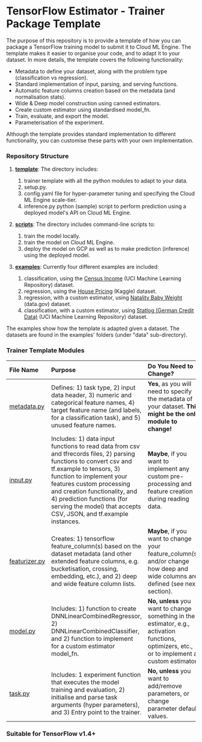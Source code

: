 # TensorFlow Estimator - Trainer Package Template 

The purpose of this repository is to provide a template of how you can package a TensorFlow training model to submit it to Cloud ML Engine. The template makes it easier to organise your code, and to adapt it to your dataset. In more details, the template covers the following functionality:
* Metadata to define your dataset, along with the problem type (classification vs regression).
* Standard implementation of input, parsing, and serving functions.
* Automatic feature columns creation based on the metadata (and normalisation stats).
* Wide & Deep model construction using canned estimators.
* Create custom estimator using standardised model_fn.
* Train, evaluate, and export the model.
* Parameterisation of the experiment.

Although the template provides standard implementation to different functionality, you can customise these parts with your own implementation.


### Repository Structure
1. **[template](https://github.com/GoogleCloudPlatform/cloudml-samples/tree/master/cloudml-template/template)**: The directory includes: 
    1) trainer template with all the python modules to adapt to your data.
    2) setup.py.
    3) config.yaml file for hyper-parameter tuning and specifying the Cloud ML Engine scale-tier.
    4) inference.py python (sample) script to perform prediction using a deployed model's API on Cloud ML Engine.

2. **[scripts](https://github.com/GoogleCloudPlatform/cloudml-samples/tree/master/cloudml-template/scripts)**: The directory includes command-line scripts to:
    1) train the model locally.
    2) train the model on Cloud ML Engine. 
    3) deploy the model on GCP as well as to make prediction (inference) using the deployed model.

3. **[examples](https://github.com/GoogleCloudPlatform/cloudml-samples/tree/master/cloudml-template/examples)**: Currently four different examples are included: 
    1. classification, using the [Census Income](https://archive.ics.uci.edu/ml/datasets/Census+Income) (UCI Machine Learning Repository) dataset. 
    2. regression, using the [House Pricing](https://www.kaggle.com/apratim87/housingdata/data) (Kaggle) dataset.
    3. regression, with a custom estimator, using [Natality Baby Weight](https://catalog.data.gov/dataset?tags=birth-weight) (data.gov) dataset.
    4. classification, with a custom estimator, using [Statlog (German Credit Data)](https://archive.ics.uci.edu/ml/datasets/Statlog+%28German+Credit+Data%29) (UCI Machine Learning Repository) dataset.

The examples show how the template is adapted given a dataset. The datasets are found in the examples' folders (under "data" sub-directory).


### Trainer Template Modules

|File Name| Purpose| Do You Need to Change?
|:---|:---|:---
|[metadata.py](https://github.com/GoogleCloudPlatform/cloudml-samples/blob/master/cloudml-template/template/trainer/metadata.py)|Defines: 1) task type, 2) input data header, 3) numeric and categorical feature names, 4) target feature name (and labels, for a classification task), and 5) unused feature names. | **Yes**, as you will need to specify the metadata of your dataset. **This might be the only module to change!**
|[input.py](https://github.com/GoogleCloudPlatform/cloudml-samples/blob/master/cloudml-template/template/trainer/input.py)| Includes: 1) data input functions to read data from csv and tfrecords files, 2) parsing functions to convert csv and tf.example to tensors, 3) function to implement your features custom  processing and creation functionality, and 4) prediction functions (for serving the model) that accepts CSV, JSON, and tf.example instances. | **Maybe**, if you want to implement any custom pre-processing and feature creation during reading data.
|[featurizer.py](https://github.com/GoogleCloudPlatform/cloudml-samples/blob/master/cloudml-template/template/trainer/featurizer.py)| Creates: 1) tensorflow feature_column(s) based on the dataset metadata (and other extended feature columns, e.g. bucketisation, crossing, embedding, etc.), and 2) deep and wide feature column lists. | **Maybe**, if you want to change your feature_column(s) and/or change how deep and wide columns are defined (see next section). 
|[model.py](https://github.com/GoogleCloudPlatform/cloudml-samples/blob/master/cloudml-template/template/trainer/model.py)|Includes: 1) function to create DNNLinearCombinedRegressor, 2) DNNLinearCombinedClassifier, and 2) function to implement for a custom estimator model_fn.|**No, unless** you want to change something in the estimator, e.g., activation functions, optimizers, etc., or to implement a custom estimator. 
|[task.py](https://github.com/GoogleCloudPlatform/cloudml-samples/blob/master/cloudml-template/template/trainer/task.py) |Includes: 1 experiment function that executes the model training and evaluation, 2) initialise and parse task arguments (hyper parameters), and 3) Entry point to the trainer. | **No, unless** you want to add/remove parameters, or change parameter default values.

### Suitable for TensorFlow v1.4+
